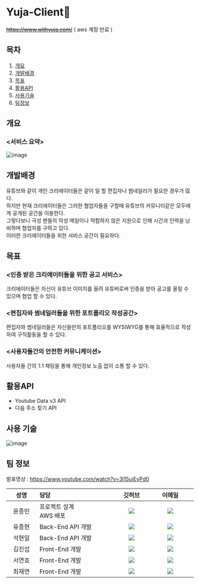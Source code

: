 # Yuja-Client🍋
~~https://www.withyuja.com/~~ ( aws 계정 만료 )
## 목차
1. [개요](#chapter1)
2. [개발배경](#chapter2)
3. [목표](#chapter3)
4. [활용API](#chapter4)
5. [사용기술](#chapter5)
6. [팀정보](#chapter6)

## 개요<a id="chapter1"></a>
### <서비스 요약>
![image](https://user-images.githubusercontent.com/77711322/128452187-8f5d74d4-dacd-401c-a782-1ee3a51fad91.png)
## 개발배경<a id="chapter2"></a>
유튜브와 같이 개인 크리에이터들은 같이 일 할 편집자나 썸네일러가 필요한 경우가 많다.<br>
하지만 현재 크리에이터들은 그러한 협업자들을 구할때 유튜브의 커뮤니티같은 모두에게 공개된 공간을 이용한다.<br>
그렇다보니 극성 팬들의 악성 메일이나 적합하지 않은 지원으로 인해 시간과 인력을 낭비하며 협업자를 구하고 있다.<br>
이러한 크리에이터들을 위한 서비스 공간이 필요하다.
## 목표<a id="chapter3"></a>
### <인증 받은 크리에이터들을 위한 공고 서비스>
크리에이터들은 자신이 유튜브 이미지를 올려 유튜버로써 인증을 받아 공고를 올릴 수 있으며 협업 할 수 있다.
### <편집자와 썸네일러들을 위한 포트폴리오 작성공간>
편집자와 썸네일러들은 자신들만의 포트폴리오를 WYSIWYG를 통해 효율적으로 작성하여 구직활동을 할 수 있다.
### <사용자들간의 안전한 커뮤니케이션>
사용자들 간의 1:1 채팅을 통해 개인정보 노출 없이 소통 할 수 있다.
## 활용API<a id="chapter4"></a>
- Youtube Data v3 API
- 다음 주소 찾기 API

## 사용 기술<a id="chapter5"></a>
![image](https://user-images.githubusercontent.com/77711322/128451055-1658b4fc-b3b6-40ed-b4e8-830b93a61195.png)

## 팀 정보<a id="chapter6"></a>
발표영상 : https://www.youtube.com/watch?v=3l15uiEyPd0
<table width="788">
<thead>
<tr>
<th width="100" align="center">성명</th>
<th width="150" align="left">담당</th>
<th width="100" align="center">깃허브</th>
<th width="175" align="center">이메일</th>
</tr> 
</thead>
<tbody>

<tr>
<td width="100" align="center">윤종민</td>
<td width="300">프로젝트 설계<br>AWS 배포</td>
<td width="100" align="center">
	<a href="https://github.com/jongmin4943">
		<img src="http://img.shields.io/badge/jongmin4943-655ced?style=social&logo=github"/>
	</a>
</td>
<td width="175" align="center">
	<a href="mailto:jongmin4943@gmail.com"><img src="https://img.shields.io/static/v1?label=&message=jongmin4943@gmail.com&color=green&style=flat-square&logo=gmail"></a>
	</td>
</tr>

<tr>
<td width="100" align="center">유종현</td>
<td width="300">Back-End API 개발</td>
<td width="100" align="center">
	<a href="https://github.com/jyoo0323">
		<img src="http://img.shields.io/badge/jyoo0323-655ced?style=social&logo=github"/>
	</a>
</td>
<td width="175" align="center">
	<a href="mailto:jonghyun.yoo0323@gmail.com"><img src="https://img.shields.io/static/v1?label=&message=jonghyun.yoo0323@gmail.com&color=green&style=flat-square&logo=gmail"></a>
	</td>
</tr>

<tr>
<td width="100" align="center">석현일</td>
<td width="300">Back-End API 개발</td>
<td width="100" align="center">
	<a href="https://github.com/johney-suk">
		<img src="http://img.shields.io/badge/johney-suk-655ced?style=social&logo=github"/>
	</a>
</td>
<td width="175" align="center">
	<a href="mailto:sukhyunil19@gmail.com"><img src="https://img.shields.io/static/v1?label=&message=sukhyunil19@gmail.com&color=green&style=flat-square&logo=gmail"></a>
	</td>
</tr>

<tr>
<td width="100" align="center">김진섭</td>
<td width="300">Front-End 개발</td>
<td width="100" align="center">
	<a href="https://github.com/Jinseobex">
		<img src="http://img.shields.io/badge/Jinseobex-655ced?style=social&logo=github"/>
	</a>
</td>
<td width="175" align="center">
	<a href="mailto:wiswis3434@gmail.com"><img src="https://img.shields.io/static/v1?label=&message=wiswis3434@gmail.com&color=green&style=flat-square&logo=gmail"></a>
	</td>
</tr>
  
<tr>
<td width="100" align="center">서연호</td>
<td width="300">Front-End 개발</td>
<td width="100" align="center">
	<a href="https://github.com/kiteho8962">
		<img src="http://img.shields.io/badge/kiteho8962-655ced?style=social&logo=github"/>
	</a>
</td>
<td width="175" align="center">
	<a href="mailto:kiteho8962@gmail.com"><img src="https://img.shields.io/static/v1?label=&message=kiteho8962@gmail.com&color=green&style=flat-square&logo=gmail"></a>
	</td>
</tr>

<tr>
<td width="100" align="center">최재연</td>
<td width="300">Front-End 개발</td>
<td width="100" align="center">
	<a href="https://github.com/ChoiJaeYeon">
		<img src="http://img.shields.io/badge/ChoiJaeYeon-655ced?style=social&logo=github"/>
	</a>
</td>
<td width="175" align="center">
	<a href="mailto:jaey1229@gmail.com"><img src="https://img.shields.io/static/v1?label=&message=jaey1229@gmail.com&color=green&style=flat-square&logo=gmail"></a>
	</td>
</tr>


</tbody>
</table>

